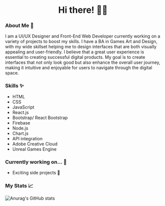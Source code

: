 <h1 align="center">
  Hi there! 👨‍💻
</h1>

### About Me 👋
I am a UI/UX Designer and Front-End Web Developer currently working on a variety of projects to boost my skills. I have a BA in Games Art and Design, with my wide skillset helping me to design interfaces that are both visually appealing and user-friendly. I believe that a great user experience is essential to creating successful digital products. My goal is to create interfaces that not only look good but also enhance the overall user journey, making it intuitive and enjoyable for users to navigate through the digital space.

### Skills ✨
- HTML
- CSS
- JavaScript
- React.js
- Bootstrap/ React Bootstrap
- Firebase
- Node.js
- Chart.js
- API integration
- Adobe Creative Cloud
- Unreal Games Engine

### Currently working on... 🎯
- Exciting side projects 🤫

### My Stats 📈
![Anurag's GitHub stats](https://github-readme-stats.vercel.app/api?username=kaiwright&show_icons=true&theme=tokyonight&rank_icon=github)
